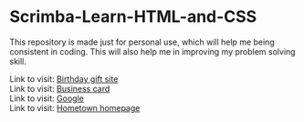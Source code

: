 # Scrimba-Learn-HTML-and-CSS
This repository is made just for personal use, which will help me being consistent in coding. This will also help me in improving my problem solving skill.

Link to visit: <a href="https://dazzling-faun-7491f8.netlify.app/"> Birthday gift site </a> <br>
Link to visit: <a href="https://funny-platypus-04d7cf.netlify.app/" target="_blank"> Business card </a> <br>
Link to visit: <a href="https://radiant-dusk-808025.netlify.app/"> Google </a> <br>
Link to visit: <a href="https://jazzy-choux-3bddb1.netlify.app/"> Hometown homepage </a> <br>
